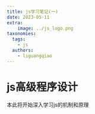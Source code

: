 ```yaml
---
title: js学习笔记(一)
date: 2023-05-11
extra:
    image: ../js_logo.png
taxonomies:
  tags:
    - js
  authors:
    - liguangqiao  
---
```


# js高级程序设计

本此将开始深入学习js的机制和原理